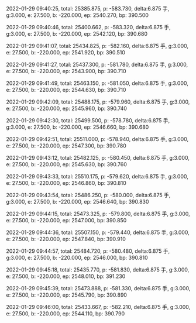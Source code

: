 2022-01-29 09:40:25, total: 25385.875, p: -583.730, delta:6.875 手, g:3.000, e: 27.500, b: -220.000, ep: 2540.270, bp: 390.500

2022-01-29 09:40:46, total: 25400.662, p: -583.320, delta:6.875 手, g:3.000, e: 27.500, b: -220.000, ep: 2542.120, bp: 390.680

2022-01-29 09:41:07, total: 25434.825, p: -582.160, delta:6.875 手, g:3.000, e: 27.500, b: -220.000, ep: 2541.920, bp: 390.510

2022-01-29 09:41:27, total: 25437.300, p: -581.780, delta:6.875 手, g:3.000, e: 27.500, b: -220.000, ep: 2543.900, bp: 390.710

2022-01-29 09:41:49, total: 25463.150, p: -581.050, delta:6.875 手, g:3.000, e: 27.500, b: -220.000, ep: 2544.630, bp: 390.710

2022-01-29 09:42:09, total: 25488.175, p: -579.960, delta:6.875 手, g:3.000, e: 27.500, b: -220.000, ep: 2545.960, bp: 390.740

2022-01-29 09:42:30, total: 25499.500, p: -578.780, delta:6.875 手, g:3.000, e: 27.500, b: -220.000, ep: 2546.660, bp: 390.680

2022-01-29 09:42:51, total: 25511.000, p: -578.940, delta:6.875 手, g:3.000, e: 27.500, b: -220.000, ep: 2547.300, bp: 390.780

2022-01-29 09:43:12, total: 25482.125, p: -580.450, delta:6.875 手, g:3.000, e: 27.500, b: -220.000, ep: 2545.630, bp: 390.760

2022-01-29 09:43:33, total: 25510.175, p: -579.620, delta:6.875 手, g:3.000, e: 27.500, b: -220.000, ep: 2546.860, bp: 390.810

2022-01-29 09:43:54, total: 25486.250, p: -580.000, delta:6.875 手, g:3.000, e: 27.500, b: -220.000, ep: 2546.640, bp: 390.830

2022-01-29 09:44:15, total: 25473.325, p: -579.800, delta:6.875 手, g:3.000, e: 27.500, b: -220.000, ep: 2547.000, bp: 390.850

2022-01-29 09:44:36, total: 25507.150, p: -579.440, delta:6.875 手, g:3.000, e: 27.500, b: -220.000, ep: 2547.840, bp: 390.910

2022-01-29 09:44:57, total: 25484.720, p: -580.480, delta:6.875 手, g:3.000, e: 27.500, b: -220.000, ep: 2546.000, bp: 390.810

2022-01-29 09:45:18, total: 25435.770, p: -581.830, delta:6.875 手, g:3.000, e: 27.500, b: -220.000, ep: 2548.010, bp: 391.230

2022-01-29 09:45:39, total: 25473.888, p: -581.330, delta:6.875 手, g:3.000, e: 27.500, b: -220.000, ep: 2545.790, bp: 390.890

2022-01-29 09:46:00, total: 25433.667, p: -582.210, delta:6.875 手, g:3.000, e: 27.500, b: -220.000, ep: 2544.110, bp: 390.790